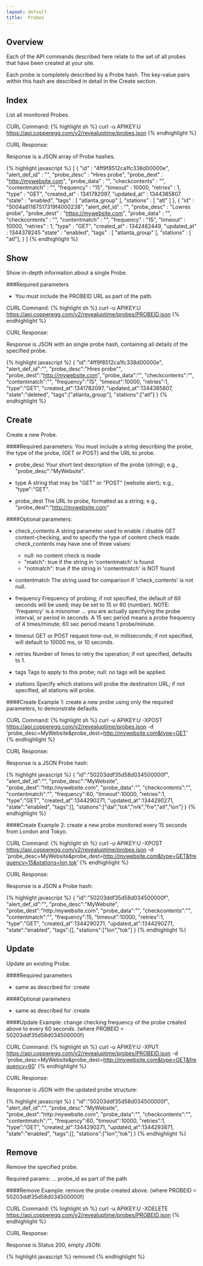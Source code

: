 ```yaml
---
layout: default
title:  Probes
---
```


Overview
--------

Each of the API commands described here relate to the set of all probes that have been created at your site.

Each probe is completely described by a Probe hash. The key-value pairs within this hash are described in detail in the Create section.



Index
-----
List all monitored Probes.

CURL Command:
{% highlight sh %}
curl -u APIKEY:U https://api.copperegg.com/v2/revealuptime/probes.json
{% endhighlight %}

CURL Response:

Response is a JSON array of Probe hashes.

{% highlight javascript %}
[
  {
    "id" : "4ff9f8512ca1fc338d00000e",
    "alert_def_id" : "",
    "probe_desc" : "Hires probe",
    "probe_dest" : "http://mywebsite.com",
    "probe_data" : "",
    "checkcontents" : "",
    "contentmatch" : "",
    "frequency" : "15",
    "timeout" : 10000,
    "retries" : 1,
    "type" : "GET",
    "created_at" : 1341782097,
    "updated_at" : 1344385807
    "state" : "enabled",
    "tags" : [ "atlanta_group" ],
    "stations" : [ "atl" ]
  },
  {
    "id" : "5004a81187517319f4000238",
    "alert_def_id" : "",
    "probe_desc" : "Lowres probe",
    "probe_dest" : "https://mywebsite.com",
    "probe_data" : "",
    "checkcontents" : "",
    "contentmatch" : "",
    "frequency" : "15",
    "timeout" : 10000,
    "retries" : 1,
    "type" : "GET",
    "created_at" : 1342482449,
    "updated_at" : 1344378245
    "state" : "enabled",
    "tags" : [ "atlanta_group" ],
    "stations" : [ "atl"],
  }
]
{% endhighlight %}


Show
----
Show in-depth information about a single Probe.

###Required parameters

* You must include the PROBEID URL as part of the path.


CURL Command:
{% highlight sh %}
curl -u APIKEY:U https://api.copperegg.com/v2/revealuptime/probes/PROBEID.json
{% endhighlight %}

CURL Response:

Response is JSON with an single probe hash, containing all details of the specified probe.

{% highlight javascript %}
{
  "id":"4ff9f8512ca1fc338d00000e",
  "alert_def_id":"",
  "probe_desc":"Hires probe"",
  "probe_dest":"http://mywebsite.com",
  "probe_data":"",
  "checkcontents":"",
  "contentmatch":"",
  "frequency":"15",
  "timeout":10000,
  "retries":1,
  "type":"GET",
  "created_at":1341782097,
  "updated_at":1344385807,
  "state":"deleted",
  "tags":["atlanta_group"],
  "stations":["atl"]
}
{% endhighlight %}


Create
------
Create a new Probe.

####Required parameters:
You must include a string describing the probe, the type of the probe, (GET or POST) and the URL to probe.

* probe_desc
    Your short text description of the probe (string); e.g., "probe_desc":"MyWebsite".

* type
    A string that may be "GET" or "POST" (website alert); e.g., "type":"GET".

* probe_dest
    The URL to probe, formatted as a string; e.g., "probe_dest":"http://mywebsite.com"


####Optional parameters:

* check_contents
    A string parameter used to enable / disable GET content-checking, and to specify the type of content check made. check_contents may have one of three values:
  * null: no content check is made
  * "match": true if the string in 'contentmatch' is found
  * "notmatch": true if the string in 'contentmatch' is NOT found

* contentmatch
    The string used for comparison if 'check_contents' is not null.

* frequency
    Frequency of probing; if not specified, the default of 60 seconds will be used; may be set to 15 or 60 (number). NOTE: 'frequency' is a misnomer ... you are actually specifying the probe interval, or period in seconds. A 15 sec period means a probe frequency of 4 times/minute; 60 sec period means 1 probe/minute.

* timeout
    GET or POST request time-out, in milliseconds; if not specified, will default to 10000 ms, or 10 seconds.

* retries
    Number of times to retry the operation; if not specified, defaults to 1.

* tags
    Tags to apply to this probe; null: no tags will be applied.

* stations
    Specify which stations will probe the destination URL; if not specified, all stations will probe.


####Create Example 1: create a new probe using only the required parameters, to demonstrate defaults.


CURL Command:
{% highlight sh %}
curl -u APIKEY:U -XPOST https://api.copperegg.com/v2/revealuptime/probes.json -d 'probe_desc=MyWebsite&probe_dest=http://mywebsite.com&type=GET'
{% endhighlight %}


CURL Response:

Response is a JSON Probe hash:

{% highlight javascript %}
{
  "id":"50203ddf35d58d034500000f",
  "alert_def_id":"",
  "probe_desc":"MyWebsite",
  "probe_dest":"http:/mywebsite.com",
  "probe_data":"",
  "checkcontents":"",
  "contentmatch":"",
  "frequency":60,
  "timeout":10000,
  "retries":1,
  "type":"GET",
  "created_at":1344290271,
  "updated_at":1344290271,
  "state":"enabled",
  "tags":[],
  "stations":["dal","tok","nrk","fre","atl","lon"]
}
{% endhighlight %}


####Create Example 2: create a new probe monitored every 15 seconds from London and Tokyo.


CURL Command:
{% highlight sh %}
curl -u APIKEY:U -XPOST https://api.copperegg.com/v2/revealuptime/probes.json -d 'probe_desc=MyWebsite&probe_dest=http://mywebsite.com&type=GET&frequency=15&stations=lon,tok'
{% endhighlight %}


CURL Response:

Response is a JSON a Probe hash:

{% highlight javascript %}
{
  "id":"50203ddf35d58d034500000f",
  "alert_def_id":"",
  "probe_desc":"MyWebsite",
  "probe_dest":"http:/mywebsite.com",
  "probe_data":"",
  "checkcontents":"",
  "contentmatch":"",
  "frequency":15,
  "timeout":10000,
  "retries":1,
  "type":"GET",
  "created_at":1344290271,
  "updated_at":1344290271,
  "state":"enabled",
  "tags":[],
  "stations":["lon","tok"]
}
{% endhighlight %}


Update
------
Update an existing Probe.

####Required parameters

* same as described for :create


####Optional parameters

* same as described for :create



####Update Example: change checking frequency of the probe created above to every 60 seconds.  (where PROBEID = 50203ddf35d58d034500000f)

CURL Command:
{% highlight sh %}
curl -u APIKEY:U -XPUT https://api.copperegg.com/v2/revealuptime/probes/PROBEID.json  -d 'probe_desc=MyWebsite&probe_dest=http://mywebsite.com&type=GET&frequency=60'
{% endhighlight %}

CURL Response:

Response is JSON with the updated probe structure:

{% highlight javascript %}
{
  "id":"50203ddf35d58d034500000f",
  "alert_def_id":"",
  "probe_desc":"MyWebsite",
  "probe_dest":"http:/mywebsite.com",
  "probe_data":"",
  "checkcontents":"",
  "contentmatch":"",
  "frequency":60,
  "timeout":10000,
  "retries":1,
  "type":"GET",
  "created_at":1344290271,
  "updated_at":1344293871,
  "state":"enabled",
  "tags":[],
  "stations":["lon","tok"]
}
{% endhighlight %}


Remove
-------
Remove the specified probe.

Required params:  ... probe_id as part of the path

####Remove Example: remove the probe created above. (where PROBEID = 50203ddf35d58d034500000f)

CURL Command:
{% highlight sh %}
curl  -u APIKEY:U -XDELETE  https://api.copperegg.com/v2/revealuptime/probes/PROBEID.json
{% endhighlight %}

CURL Response:

Response is Status 200, empty JSON:

{% highlight javascript %}
removed
{% endhighlight %}

